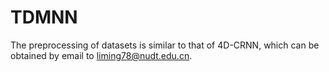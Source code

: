 # TDMNN
The preprocessing of datasets is similar to that of 4D-CRNN, which can be obtained by email to liming78@nudt.edu.cn.
